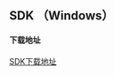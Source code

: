 ## SDK （Windows）

#### 下载地址

[SDK下载地址](https://repo.open.seastart.cn/repository/vcs-releases/vcs-win-sdk-1.0.rar)
